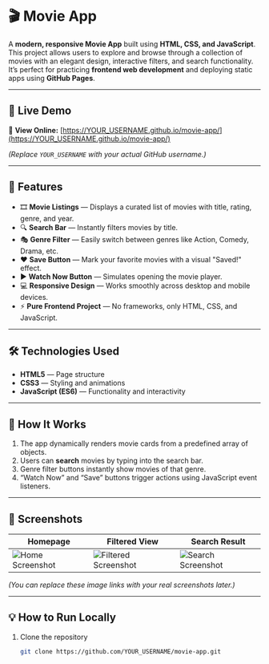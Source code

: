 # 🎬 Movie App

A **modern, responsive Movie App** built using **HTML, CSS, and JavaScript**.  
This project allows users to explore and browse through a collection of movies with an elegant design, interactive filters, and search functionality.  
It’s perfect for practicing **frontend web development** and deploying static apps using **GitHub Pages**.

---

## 🚀 Live Demo
🔗 **View Online:** [https://YOUR_USERNAME.github.io/movie-app/](https://YOUR_USERNAME.github.io/movie-app/)

*(Replace `YOUR_USERNAME` with your actual GitHub username.)*

---

## 🧩 Features

- 🎞️ **Movie Listings** — Displays a curated list of movies with title, rating, genre, and year.  
- 🔍 **Search Bar** — Instantly filters movies by title.  
- 🎭 **Genre Filter** — Easily switch between genres like Action, Comedy, Drama, etc.  
- ❤️ **Save Button** — Mark your favorite movies with a visual "Saved!" effect.  
- ▶️ **Watch Now Button** — Simulates opening the movie player.  
- 💻 **Responsive Design** — Works smoothly across desktop and mobile devices.  
- ⚡ **Pure Frontend Project** — No frameworks, only HTML, CSS, and JavaScript.

---

## 🛠️ Technologies Used

- **HTML5** — Page structure  
- **CSS3** — Styling and animations  
- **JavaScript (ES6)** — Functionality and interactivity  

---

## 🧠 How It Works

1. The app dynamically renders movie cards from a predefined array of objects.  
2. Users can **search** movies by typing into the search bar.  
3. Genre filter buttons instantly show movies of that genre.  
4. “Watch Now” and “Save” buttons trigger actions using JavaScript event listeners.

---

## 📸 Screenshots

| Homepage | Filtered View | Search Result |
|-----------|----------------|----------------|
| ![Home Screenshot](https://via.placeholder.com/400x200?text=Movie+App+Home) | ![Filtered Screenshot](https://via.placeholder.com/400x200?text=Genre+Filter) | ![Search Screenshot](https://via.placeholder.com/400x200?text=Search+Results) |

*(You can replace these image links with your real screenshots later.)*

---

## 💡 How to Run Locally

1. Clone the repository  
   ```bash
   git clone https://github.com/YOUR_USERNAME/movie-app.git
